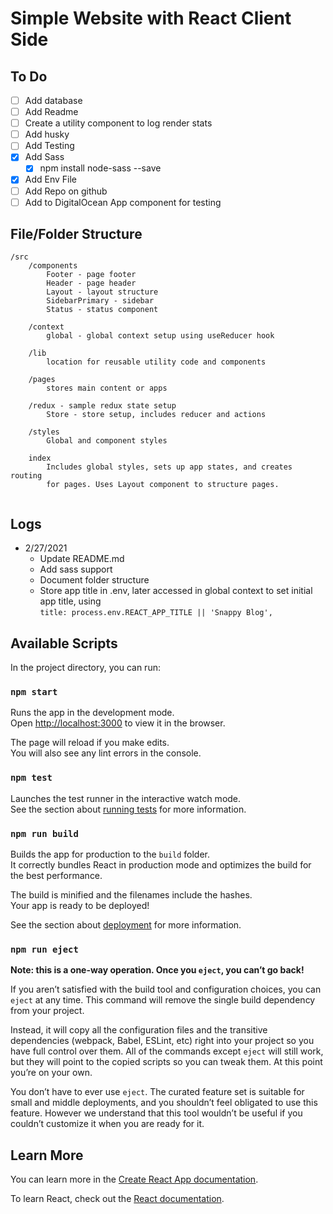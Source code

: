 # Simple Website with React Client Side

## To Do

- [ ] Add database
- [ ] Add Readme
- [ ] Create a utility component to log render stats
- [ ] Add husky
- [ ] Add Testing
- [x] Add Sass
  - [x] npm install node-sass --save
- [x] Add Env File
- [ ] Add Repo on github
- [ ] Add to DigitalOcean App component for testing

## File/Folder Structure

```text
/src
    /components 
        Footer - page footer
        Header - page header
        Layout - layout structure
        SidebarPrimary - sidebar 
        Status - status component

    /context
        global - global context setup using useReducer hook

    /lib
        location for reusable utility code and components

    /pages
        stores main content or apps

    /redux - sample redux state setup
        Store - store setup, includes reducer and actions

    /styles
        Global and component styles

    index
        Includes global styles, sets up app states, and creates routing 
        for pages. Uses Layout component to structure pages.


```

## Logs
- 2/27/2021
  - Update README.md
  - Add sass support
  - Document folder structure
  - Store app title in .env, later accessed in global context to set initial app title, using \
  ```title: process.env.REACT_APP_TITLE || 'Snappy Blog',```

## Available Scripts

In the project directory, you can run:

### `npm start`

Runs the app in the development mode.\
Open [http://localhost:3000](http://localhost:3000) to view it in the browser.

The page will reload if you make edits.\
You will also see any lint errors in the console.

### `npm test`

Launches the test runner in the interactive watch mode.\
See the section about [running tests](https://facebook.github.io/create-react-app/docs/running-tests) for more information.

### `npm run build`

Builds the app for production to the `build` folder.\
It correctly bundles React in production mode and optimizes the build for the best performance.

The build is minified and the filenames include the hashes.\
Your app is ready to be deployed!

See the section about [deployment](https://facebook.github.io/create-react-app/docs/deployment) for more information.

### `npm run eject`

**Note: this is a one-way operation. Once you `eject`, you can’t go back!**

If you aren’t satisfied with the build tool and configuration choices, you can `eject` at any time. This command will remove the single build dependency from your project.

Instead, it will copy all the configuration files and the transitive dependencies (webpack, Babel, ESLint, etc) right into your project so you have full control over them. All of the commands except `eject` will still work, but they will point to the copied scripts so you can tweak them. At this point you’re on your own.

You don’t have to ever use `eject`. The curated feature set is suitable for small and middle deployments, and you shouldn’t feel obligated to use this feature. However we understand that this tool wouldn’t be useful if you couldn’t customize it when you are ready for it.

## Learn More

You can learn more in the [Create React App documentation](https://facebook.github.io/create-react-app/docs/getting-started).

To learn React, check out the [React documentation](https://reactjs.org/).
